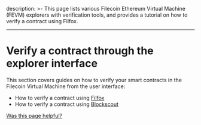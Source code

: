 description: >-
This page lists various Filecoin Ethereum Virtual Machine (FEVM) explorers
with verification tools, and provides a tutorial on how to verify a contract
using Filfox.

---

# Verify a contract through the explorer interface

This section covers guides on how to verify your smart contracts in the Filecoin Virtual Machine from the user interface:

- How to verify a contract using [Filfox](/smart-contracts/developing-contracts/verify-a-contract/explorer-interface/filfox.md)
- How to verify a contract using [Blockscout](/smart-contracts/developing-contracts/verify-a-contract/explorer-interface/blockscout.md)

[Was this page helpful?](https://airtable.com/apppq4inOe4gmSSlk/pagoZHC2i1iqgphgl/form?prefill_Page+URL=https://docs.filecoin.io/smart-contracts/developing-contracts/verify-a-contract/programmatic)
